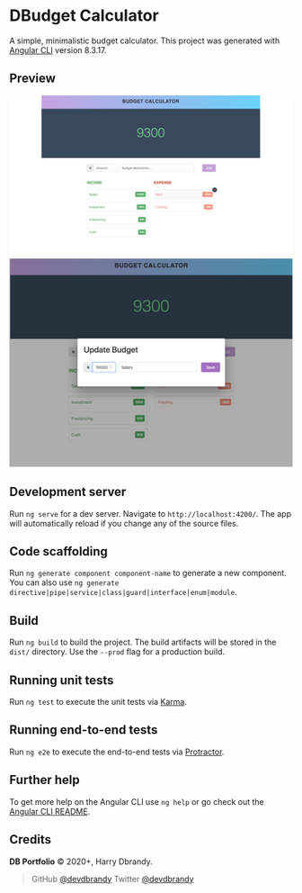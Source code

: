 # DBudget Calculator

A simple, minimalistic budget calculator.
This project was generated with [Angular CLI](https://github.com/angular/angular-cli) version 8.3.17.

## Preview

![Demo Preview 01](screenshots/screenshot_01.png)
![Demo Preview 02](screenshots/screenshot_02.png)

## Development server

Run `ng serve` for a dev server. Navigate to `http://localhost:4200/`. The app will automatically reload if you change any of the source files.

## Code scaffolding

Run `ng generate component component-name` to generate a new component. You can also use `ng generate directive|pipe|service|class|guard|interface|enum|module`.

## Build

Run `ng build` to build the project. The build artifacts will be stored in the `dist/` directory. Use the `--prod` flag for a production build.

## Running unit tests

Run `ng test` to execute the unit tests via [Karma](https://karma-runner.github.io).

## Running end-to-end tests

Run `ng e2e` to execute the end-to-end tests via [Protractor](http://www.protractortest.org/).

## Further help

To get more help on the Angular CLI use `ng help` or go check out the [Angular CLI README](https://github.com/angular/angular-cli/blob/master/README.md).

## Credits

**DB Portfolio** © 2020+, Harry Dbrandy.

> GitHub [@devdbrandy](https://github.com/devdbrandy)
> Twitter [@devdbrandy](https://twitter.com/devdbrandy)
